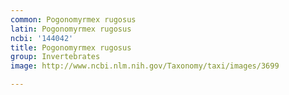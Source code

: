 ```yaml
---
common: Pogonomyrmex rugosus
latin: Pogonomyrmex rugosus
ncbi: '144042'
title: Pogonomyrmex rugosus
group: Invertebrates
image: http://www.ncbi.nlm.nih.gov/Taxonomy/taxi/images/3699

---
```

